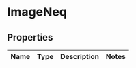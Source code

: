 
# ImageNeq

## Properties
Name | Type | Description | Notes
------------ | ------------- | ------------- | -------------



